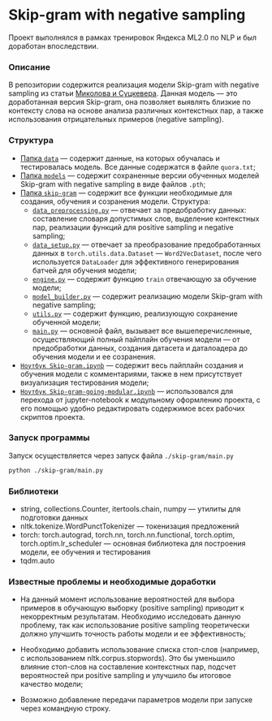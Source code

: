 # Skip-gram with negative sampling

Проект выполнялся в рамках тренировок Яндекса ML2.0 по NLP и был доработан впоследствии.

### Описание

В репозитории содержится реализация модели Skip-gram with negative sampling из статьи [Миколова и Суцкевера](https://proceedings.neurips.cc/paper/2013/file/9aa42b31882ec039965f3c4923ce901b-Paper.pdf). Данная модель — это доработанная версия Skip-gram, она позволяет выявлять близкие по контексту слова на основе анализа различных контекстных пар, а также использования отрицательных примеров (negative sampling).

### Структура

 * [Папка `data`](https://github.com/SupNek/Skip-gram_with_neg_sampling/tree/main/data) — содержит данные, на которых обучалась и тестировалась модель. Все данные содержатся в файле `quora.txt`;
 * [Папка `models`](https://github.com/SupNek/Skip-gram_with_neg_sampling/tree/main/models) — содержит сохраненные версии обученных моделей Skip-gram with negative sampling в виде файлов `.pth`;
 * [Папка `skip-gram`](https://github.com/SupNek/Skip-gram_with_neg_sampling/tree/main/skip-gram) — содержит все функции необходимые для создания, обучения и созранения модели. Структура:
    * [`data_preprocessing.py`](https://github.com/SupNek/Skip-gram_with_neg_sampling/blob/main/skip-gram/data_preprocessing.py) — отвечает за предобработку данных: составление словаря допустимых слов, выделение контекстных пар, реализации функций для positive sampling и negative sampling;
    * [`data_setup.py`](https://github.com/SupNek/Skip-gram_with_neg_sampling/blob/main/skip-gram/data_setup.py) — отвечает за преобразование предобработанных данных в `torch.utils.data.Dataset` — `Word2VecDataset`, после чего используется `DataLoader` для эффективного генерирования батчей для обучения модели;
    * [`engine.py`](https://github.com/SupNek/Skip-gram_with_neg_sampling/blob/main/skip-gram/engine.py) — содержит функцию `train` отвечающую за обучение модели;
    * [`model_builder.py`](https://github.com/SupNek/Skip-gram_with_neg_sampling/blob/main/skip-gram/model_builder.py) — содержит реализацию модели Skip-gram with negative sampling;
    * [`utils.py`](https://github.com/SupNek/Skip-gram_with_neg_sampling/blob/main/skip-gram/utils.py) — содержит функцию, реализующую сохранение обученной модели;
    * [`main.py`](https://github.com/SupNek/Skip-gram_with_neg_sampling/blob/main/skip-gram/main.py) — основной файл, вызывает все вышеперечисленные, осуществляющий полный пайплайн обучения модели — от предобработки данных, создания датасета и даталоадера до обучения модели и ее созранения.
* [`Ноутбук Skip-gram.ipynb`](https://github.com/SupNek/Skip-gram_with_neg_sampling/blob/main/Skip-gram.ipynb) — содержит весь пайплайн создания и обучения модели с комментариями, также в нем присутствует визуализация тестирования модели;
* [`Ноутбук Skip-gram-going-modular.ipynb`](https://github.com/SupNek/Skip-gram_with_neg_sampling/blob/main/Skip-gram-going-modular.ipynb) — использовался для перехода от jupyter-notebook к модульному оформлению проекта, с его помощью удобно редактировать содержимое всех рабочих скриптов проекта.

### Запуск программы

Запуск осуществляется через запуск файла `./skip-gram/main.py`

``` sh
python ./skip-gram/main.py
```

### Библиотеки

* string, collections.Counter, itertools.chain, numpy — утилиты для подготовки данных
* nltk.tokenize.WordPunctTokenizer — токенизация предложений
* torch: torch.autograd, torch.nn, torch.nn.functional, torch.optim, torch.optim.lr_scheduler — основная библиотека для построения модели, ее обучения и тестирования
* tqdm.auto

### Известные проблемы и необходимые доработки

* На данный момент использование вероятностей для выбора примеров в обучающую выборку (positive sampling) приводит к некорректным результатам. Необходимо исследовать данную проблему, так как использование positive sampling теоретически должно улучшить точность работы модели и ее эффективность;

* Необходимо добавить использование списка стоп-слов (например, с использованием nltk.corpus.stopwords). Это бы уменьшило влияние стоп-слов на составление контекстных пар, подсчет вероятностей при positive sampling и улучшило бы итоговое качество модели;

* Возможно добавление передачи параметров модели при запуске через командную строку.

